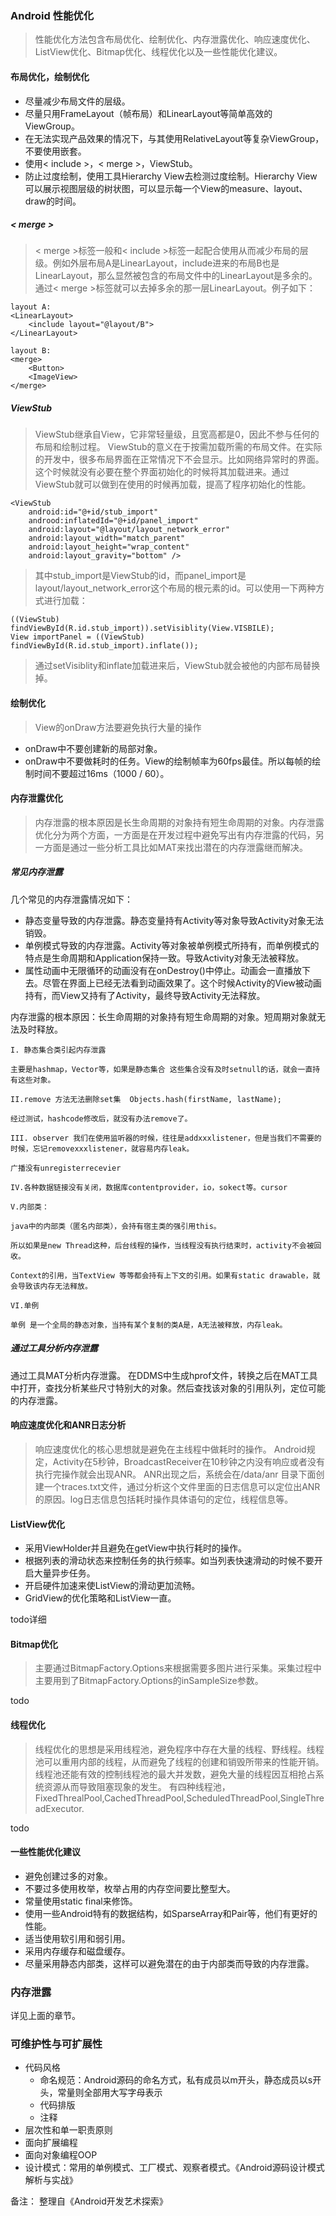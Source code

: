 ### Android 性能优化

> 性能优化方法包含布局优化、绘制优化、内存泄露优化、响应速度优化、ListView优化、Bitmap优化、线程优化以及一些性能优化建议。

#### 布局优化，绘制优化

- 尽量减少布局文件的层级。
- 尽量只用FrameLayout（帧布局）和LinearLayout等简单高效的ViewGroup。
- 在无法实现产品效果的情况下，与其使用RelativeLayout等复杂ViewGroup，不要使用嵌套。
- 使用< include >，< merge >，ViewStub。
- 防止过度绘制，使用工具Hierarchy View去检测过度绘制。Hierarchy View可以展示视图层级的树状图，可以显示每一个View的measure、layout、draw的时间。

##### < merge >

> < merge >标签一般和< include >标签一起配合使用从而减少布局的层级。例如外层布局A是LinearLayout，include进来的布局B也是LinearLayout，那么显然被包含的布局文件中的LinearLayout是多余的。通过< merge >标签就可以去掉多余的那一层LinearLayout。例子如下：

    layout A:
    <LinearLayout>
        <include layout="@layout/B"> 
    </LinearLayout>

    layout B:
    <merge>
        <Button>
        <ImageView>
    </merge>

##### ViewStub

> ViewStub继承自View，它非常轻量级，且宽高都是0，因此不参与任何的布局和绘制过程。
> ViewStub的意义在于按需加载所需的布局文件。在实际的开发中，很多布局界面在正常情况下不会显示。比如网络异常时的界面。这个时候就没有必要在整个界面初始化的时候将其加载进来。通过ViewStub就可以做到在使用的时候再加载，提高了程序初始化的性能。

    <ViewStub
        android:id="@+id/stub_import"
        androod:inflatedId="@+id/panel_import"
        android:layout="@layout/layout_network_error"
        android:layout_width="match_parent"
        android:layout_height="wrap_content"
        android:layout_gravity="bottom" />

> 其中stub_import是ViewStub的id，而panel_import是layout/layout_network_error这个布局的根元素的id。可以使用一下两种方式进行加载：

    ((ViewStub) findViewById(R.id.stub_import)).setVisiblity(View.VISBILE);
    View importPanel = ((ViewStub) findViewById(R.id.stub_import).inflate());

> 通过setVisiblity和inflate加载进来后，ViewStub就会被他的内部布局替换掉。

#### 绘制优化

> View的onDraw方法要避免执行大量的操作

- onDraw中不要创建新的局部对象。
- onDraw中不要做耗时的任务。View的绘制帧率为60fps最佳。所以每帧的绘制时间不要超过16ms（1000 / 60）。

#### 内存泄露优化

> 内存泄露的根本原因是长生命周期的对象持有短生命周期的对象。内存泄露优化分为两个方面，一方面是在开发过程中避免写出有内存泄露的代码，另一方面是通过一些分析工具比如MAT来找出潜在的内存泄露继而解决。

##### 常见内存泄露

几个常见的内存泄露情况如下：

- 静态变量导致的内存泄露。静态变量持有Activity等对象导致Activity对象无法销毁。
- 单例模式导致的内存泄露。Activity等对象被单例模式所持有，而单例模式的特点是生命周期和Application保持一致。导致Activity对象无法被释放。
- 属性动画中无限循环的动画没有在onDestroy()中停止。动画会一直播放下去。尽管在界面上已经无法看到动画效果了。这个时候Activity的View被动画持有，而View又持有了Activity，最终导致Activity无法释放。

内存泄露的根本原因：长生命周期的对象持有短生命周期的对象。短周期对象就无法及时释放。

    I. 静态集合类引起内存泄露

    主要是hashmap，Vector等，如果是静态集合 这些集合没有及时setnull的话，就会一直持有这些对象。

    II.remove 方法无法删除set集  Objects.hash(firstName, lastName);

    经过测试，hashcode修改后，就没有办法remove了。

    III. observer 我们在使用监听器的时候，往往是addxxxlistener，但是当我们不需要的时候，忘记removexxxlistener，就容易内存leak。

    广播没有unregisterrecevier

    IV.各种数据链接没有关闭，数据库contentprovider，io，sokect等。cursor

    V.内部类：

    java中的内部类（匿名内部类），会持有宿主类的强引用this。

    所以如果是new Thread这种，后台线程的操作，当线程没有执行结束时，activity不会被回收。

    Context的引用，当TextView 等等都会持有上下文的引用。如果有static drawable，就会导致该内存无法释放。

    VI.单例

    单例 是一个全局的静态对象，当持有某个复制的类A是，A无法被释放，内存leak。

##### 通过工具分析内存泄露

通过工具MAT分析内存泄露。
在DDMS中生成hprof文件，转换之后在MAT工具中打开，查找分析某些尺寸特别大的对象。然后查找该对象的引用队列，定位可能的内存泄露。

#### 响应速度优化和ANR日志分析

> 响应速度优化的核心思想就是避免在主线程中做耗时的操作。
> Android规定，Activity在5秒钟，BroadcastReceiver在10秒钟之内没有响应或者没有执行完操作就会出现ANR。
> ANR出现之后，系统会在/data/anr 目录下面创建一个traces.txt文件，通过分析这个文件里面的日志信息可以定位出ANR的原因。log日志信息包括耗时操作具体语句的定位，线程信息等。

#### ListView优化

- 采用ViewHolder并且避免在getView中执行耗时的操作。
- 根据列表的滑动状态来控制任务的执行频率。如当列表快速滑动的时候不要开启大量异步任务。
- 开启硬件加速来使ListView的滑动更加流畅。
- GridView的优化策略和ListView一直。

todo详细

#### Bitmap优化

> 主要通过BitmapFactory.Options来根据需要多图片进行采集。采集过程中主要用到了BitmapFactory.Options的inSampleSize参数。

todo

#### 线程优化

> 线程优化的思想是采用线程池，避免程序中存在大量的线程、野线程。线程池可以重用内部的线程，从而避免了线程的创建和销毁所带来的性能开销。
> 线程池还能有效的控制线程池的最大并发数，避免大量的线程因互相抢占系统资源从而导致阻塞现象的发生。
> 有四种线程池，FixedThrealPool,CachedThreadPool,ScheduledThreadPool,SingleThreadExecutor.

todo

#### 一些性能优化建议

- 避免创建过多的对象。
- 不要过多使用枚举，枚举占用的内存空间要比整型大。
- 常量使用static final来修饰。
- 使用一些Android特有的数据结构，如SparseArray和Pair等，他们有更好的性能。
- 适当使用软引用和弱引用。
- 采用内存缓存和磁盘缓存。
- 尽量采用静态内部类，这样可以避免潜在的由于内部类而导致的内存泄露。

### 内存泄露

详见上面的章节。

### 可维护性与可扩展性

- 代码风格
    + 命名规范：Android源码的命名方式，私有成员以m开头，静态成员以s开头，常量则全部用大写字母表示
    + 代码排版
    + 注释
- 层次性和单一职责原则
- 面向扩展编程
- 面向对象编程OOP
- 设计模式：常用的单例模式、工厂模式、观察者模式。《Android源码设计模式解析与实战》


备注：
整理自《Android开发艺术探索》

